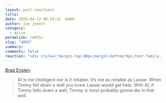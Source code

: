 ```yaml
---
layout: post-reactions
title: 
date: 2025-04-12 09:24:41 -0400
author: joe jenett
category:
  - micro
permalink: /4055/
slug: "4055"
summary: 
comments: false
reaction: "<div style=\"margin-top:48px;margin-bottom:9px;font-family: 'Helvetica Neue',Helvetica,Arial,sans-serif;font-weight:600;font-size:1.2rem;\">Reactions:</div><p><a href=\"https://toot.community/@jenett/114325244613271579\"><img src=\"https://static.toot.community/cache/accounts/avatars/109/326/597/713/827/183/original/c442790693c58a6f.gif\" alt=\"\" width=\"48\"><br><span style=\"font-size:1rem;\">Brad Enslen</span></a></p><p><a href=\"https://toot.community/@jenett/114325244613271579\"><img src=\"https://static.toot.community/cache/accounts/avatars/109/326/597/713/827/183/original/c442790693c58a6f.gif\" alt=\"\" width=\"48\"><br><span style=\"font-size:1rem;\">Brad Enslen</span></a></p>"
---
```

<a href="https://ramblinggit.com/2025/04/12/ai-is-not-intelligent-nor.html">Brad Enslen</a>:
<blockquote>
<p>
AI is not intelligent nor is it reliable. It’s not as reliable as Lassie. When Timmy fell down a well you knew Lassie would get help. With AI, if Timmy falls down a well, Timmy is most probably gonna die in that well.
</p>
</blockquote>

